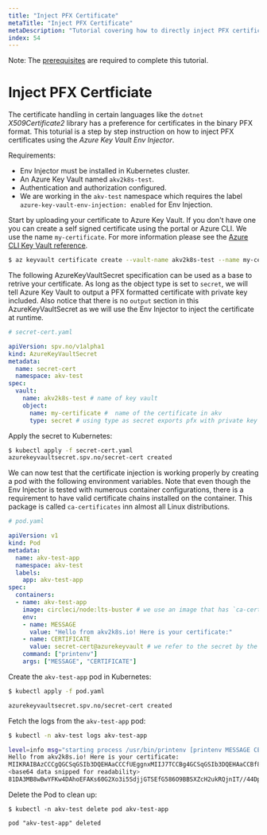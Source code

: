 ```yaml
---
title: "Inject PFX Certificate"
metaTitle: "Inject PFX Certificate"
metaDescription: "Tutorial covering how to directly inject PFX certificates into a container as a base64 encoded environment variable."
index: 54
---
```


<div class="alert alert-warning" role="alert">
  Note: The <a href="/tutorials/0-prerequisites">prerequisites</a> are required to complete this tutorial.
</div>

# Inject PFX Certficiate

The certificate handling in certain languages like the `dotnet` *X509Certificate2* library has a
preference for certificates in the binary PFX format. This toturial is a step by step
instruction on how to inject PFX certificates using the *Azure Key Vault Env Injector*.

Requirements:
* Env Injector must be installed in Kubernetes cluster.
* An Azure Key Vault named `akv2k8s-test`.
* Authentication and authorization configured.
* We are working in the `akv-test` namespace which requires the label `azure-key-vault-env-injection: enabled` for Env Injection.


Start by uploading your certificate to Azure Key Vault. If you don't have one
you can create a self signed certificate using the portal or Azure CLI. We use
the name `my-certificate`. For more information please see the [Azure CLI Key
Vault reference](https://docs.microsoft.com/en-us/cli/azure/keyvault/certificate?view=azure-cli-latest#az-keyvault-certificate-create).
```bash
$ az keyvault certificate create --vault-name akv2k8s-test --name my-certificate -p "$(az keyvault certificate get-default-policy)"
```

The following AzureKeyVaultSecret specification can be used as a base to retrive
your certificate. As long as the object type is set to `secret`, we will tell
Azure Key Vault to output a PFX formatted certificate with private key included.
Also notice that there is no `output` section in this AzureKeyVaultSecret as we
will use the Env Injector to inject the certificate at runtime.
```yaml
# secret-cert.yaml

apiVersion: spv.no/v1alpha1
kind: AzureKeyVaultSecret
metadata:
  name: secret-cert
  namespace: akv-test
spec:
  vault:
    name: akv2k8s-test # name of key vault
    object:
      name: my-certificate #  name of the certificate in akv
      type: secret # using type as secret exports pfx with private key
```

Apply the secret to Kubernetes:
```bash
$ kubectl apply -f secret-cert.yaml
azurekeyvaultsecret.spv.no/secret-cert created
```

We can now test that the certificate injection is working properly by creating a
pod with the following environment variables. Note that even though the Env
Injector is tested with numerous container configurations, there is a
requirement to have valid certificate chains installed on the container. This
package is called `ca-certificates` inn almost all Linux distributions.
```yaml
# pod.yaml

apiVersion: v1
kind: Pod
metadata:
  name: akv-test-app
  namespace: akv-test
  labels:
    app: akv-test-app
spec:
  containers:
  - name: akv-test-app
    image: circleci/node:lts-buster # we use an image that has `ca-certificates` installed.
    env:
    - name: MESSAGE
      value: "Hello from akv2k8s.io! Here is your certificate:"
    - name: CERTIFICATE
      value: secret-cert@azurekeyvault # we refer to the secret by the Env Injector convention <name of secret>@azurekeyvault
    command: ["printenv"]
    args: ["MESSAGE", "CERTIFICATE"]
```

Create the `akv-test-app` pod in Kubernetes:
```bash
$ kubectl apply -f pod.yaml

azurekeyvaultsecret.spv.no/secret-cert created
```

Fetch the logs from the `akv-test-app` pod:
```bash
$ kubectl -n akv-test logs akv-test-app

level=info msg="starting process /usr/bin/printenv [printenv MESSAGE CERTIFICATE]"
Hello from akv2k8s.io! Here is your certificate:
MIIKRAIBAzCCCgQGCSqGSIb3DQEHAaCCCfUEggnxMIIJ7TCCBg4GCSqGSIb3DQEHAaCCBf8EggX7MIIF9zCCBfMGCyqGSIb3DQEMCgECoIIE9jCCBPI
<base64 data snipped for readability>
81DA3MB8wBwYFKw4DAhoEFAKs60G2Xo3i5SdjjGTSEfG586O9BBSXZcH2ukRQjnIT//44DpX0y7+OKA==
```

Delete the Pod to clean up:
```
$ kubectl -n akv-test delete pod akv-test-app

pod "akv-test-app" deleted
```